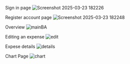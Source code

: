 Sign in page
![Screenshot 2025-03-23 182226](https://github.com/user-attachments/assets/9580e06e-c5db-43b8-91fc-5a5ae800da6c)

Register account page
![Screenshot 2025-03-23 182248](https://github.com/user-attachments/assets/8b0ce4cd-88a9-4db3-b1b0-9aa850399ff8)

Overview
![mainBA](https://github.com/user-attachments/assets/640377d4-4592-4fe7-993f-4063d71912ba)

Editing an expense
![edit](https://github.com/user-attachments/assets/6989d080-a472-41e5-be1d-48addf5477b1)

Expese details
![details](https://github.com/user-attachments/assets/e7c3b6b4-5e9f-4e47-b7ab-3b79c69b4c2f)

Chart Page
![chart](https://github.com/user-attachments/assets/5e79f278-ca20-44e2-a74b-23fd8f0e38f3)
